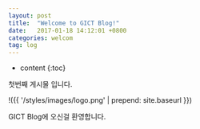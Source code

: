 ```yaml
---
layout: post
title:  "Welcome to GICT Blog!"
date:   2017-01-18 14:12:01 +0800
categories: welcom
tag: log
---
```


* content
{:toc}


첫번째 게시물 입니다.


!({{ '/styles/images/logo.png' | prepend: site.baseurl  }})


GICT Blog에 오신걸 환영합니다.